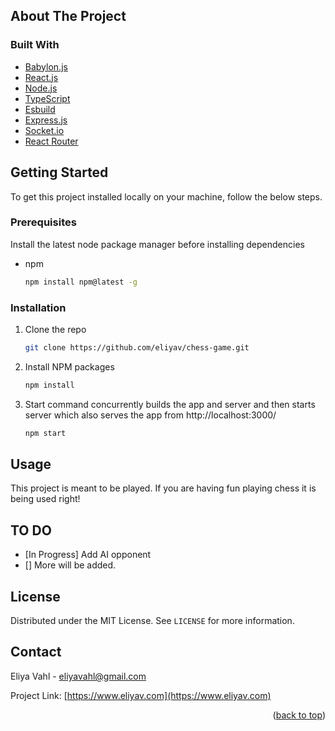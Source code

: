 <!-- ABOUT THE PROJECT -->

## About The Project

### Built With

- [Babylon.js](https://www.babylonjs.com)
- [React.js](https://reactjs.org/)
- [Node.js](https://nodejs.org/en)
- [TypeScript](https://www.typescriptlang.org)
- [Esbuild](https://esbuild.github.io)
- [Express.js](https://expressjs.com)
- [Socket.io](https://socket.io)
- [React Router](https://reactrouter.com/)

<!-- GETTING STARTED -->

## Getting Started

To get this project installed locally on your machine, follow the below steps.

### Prerequisites

Install the latest node package manager before installing dependencies

- npm
  ```sh
  npm install npm@latest -g
  ```

### Installation

1. Clone the repo
   ```sh
   git clone https://github.com/eliyav/chess-game.git
   ```
2. Install NPM packages
   ```sh
   npm install
   ```

3. Start command concurrently builds the app and server and then starts server which also serves the app from http://localhost:3000/
   ```js
   npm start
   ```

## Usage

This project is meant to be played. If you are having fun playing chess it is being used right!

## TO DO

- [In Progress] Add AI opponent
- [] More will be added.

## License

Distributed under the MIT License. See `LICENSE` for more information.

## Contact

Eliya Vahl - eliyavahl@gmail.com

Project Link: [https://www.eliyav.com](https://www.eliyav.com)

<p align="right">(<a href="#top">back to top</a>)</p>
